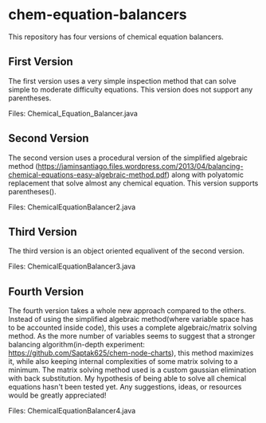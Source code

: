 # chem-equation-balancers
This repository has four versions of chemical equation balancers.

## First Version 
The first version uses a very simple inspection method that can solve simple to moderate difficulty equations. This version does not support any parentheses.

Files: Chemical_Equation_Balancer.java

## Second Version
The second version uses a procedural version of the simplified algebraic method (https://jaminsantiago.files.wordpress.com/2013/04/balancing-chemical-equations-easy-algebraic-method.pdf) along with polyatomic replacement that solve almost any chemical equation. This version supports parentheses().

Files: ChemicalEquationBalancer2.java

## Third Version
The third version is an object oriented equalivent of the second version. 

Files: ChemicalEquationBalancer3.java

## Fourth Version
The fourth version takes a whole new approach compared to the others. Instead of using the simplified algebraic method(where variable space has to be accounted inside code), this uses a complete algebraic/matrix solving method. As the more number of variables seems to suggest that a stronger balancing algorithm(in-depth experiment: https://github.com/Saptak625/chem-node-charts), this method maximizes it, while also keeping internal complexities of some matrix solving to a minimum. The matrix solving method used is a custom gaussian elimination with back substitution. My hypothesis of being able to solve all chemical equations hasn't been tested yet. Any suggestions, ideas, or resources would be greatly appreciated! 

Files: ChemicalEquationBalancer4.java
